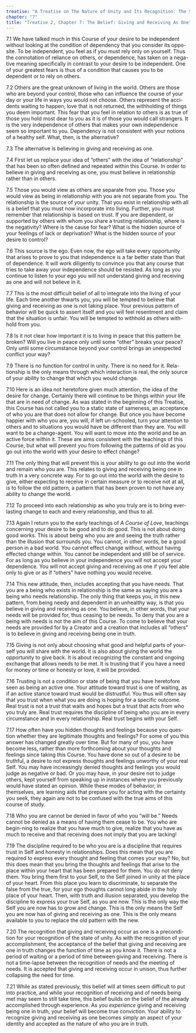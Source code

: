 ```yaml
---
treatise: "A Treatise on The Nature of Unity and Its Recognition: The Second Treatise"
chapter: "7"
title: "Treatise 2, Chapter 7: The Belief: Giving and Receiving As One"
---
```


7.1 We have talked much in this Course of your desire to be independent without
looking at the condition of dependency that you consider its oppo-site. To be
independent, you feel as if you must rely only on yourself. Thus the
connotation of reliance on others, or dependence, has taken on a nega-tive
meaning specifically in contrast to your desire to be independent. One of your
greatest fears is thus of a condition that causes you to be dependent or to
rely on others.

7.2 Others are the great unknown of living in the world. Others are those who
are beyond your control, those who can influence the course of your day or your
life in ways you would not choose. Others represent the acci-dents waiting to
happen, love that is not returned, the withholding of things you deem
important. This fear that you feel in relation to others is as true of those
you hold most dear to you as it is of those you would call strangers. It is the
very independence of others that makes your own independence seem so important
to you. Dependency is not consistent with your notions of a healthy self. What,
then, is the alternative?

7.3	The alternative is believing in giving and receiving as one.

7.4 First let us replace your idea of “others” with the idea of “relationship”
that has been so often defined and repeated within this Course. In order to
believe in giving and receiving as one, you must believe in relationship rather
than in others.

7.5   Those you would view as others are separate from you. Those you would
view as being in relationship with you are not separate from you. The
relationship is the source of your unity. That you exist in relationship with
all is a belief that you must now incorporate into living. Further, you must
remember that relationship is based on trust. If you are dependent, or
supported by others with whom you share a trusting relationship, where is the
negativity? Where is the cause for fear? What is the hidden source of your
feelings of lack or deprivation? What is the hidden source of your desire to
control?

7.6 This source is the ego. Even now, the ego will take every opportunity that
arises to prove to you that independence is a far better state than that of
dependence. It will work diligently to convince you that any course that tries
to take away your independence should be resisted. As long as you continue to
listen to your ego you will not understand giving and receiving as one and will
not believe in it.

7.7 This is the most difficult belief of all to integrate into the living of
your life. Each time another thwarts you, you will be tempted to believe that
giving and receiving as one is not taking place. Your previous pattern of
behavior will be quick to assert itself and you will feel resentment and claim
that the situation is unfair. You will be tempted to withhold as others
with-hold from you.

7.8 Is it not clear how important it is to living in peace that this pattern be
broken? Will you live in peace only until some “other” breaks your peace? Only
until some circumstance beyond your control brings an unexpected conflict your
way?

7.9 There is no function for control in unity. There is no need for it.
Rela-tionship is the only means through which interaction is real, the only
source of your ability to change that which you would change.

7.10 Here is an idea not heretofore given much attention, the idea of the
desire for change. Certainly there will continue to be things within your life
that are in need of change. As was stated in the beginning of this Treatise,
this Course has not called you to a static state of sameness, an acceptance of
who you are that does not allow for change. But once you have become happier
with who you are, you will, if left un-schooled, turn your attention to others
and to situations you would have be different than they are. You will want to
be a change-agent. You will want to move into the world and be an active force
within it. These are aims consistent with the teachings of this Course, but
what will prevent you from following the patterns of old as you go out into the
world with your desire to effect change?

7.11	The only thing that will prevent this is your ability to go out into the
world and remain who you are. This relates to giving and receiving being one in
truth in a very concrete way. For to go out into the world with the desire to
give, either expecting to receive in certain measure or to receive not at all,
is to follow the old pattern, a pattern that has been proven to not have any
ability to change the world.

7.12 To proceed into each relationship as who you truly are is to bring
ever-lasting change to each and every relationship, and thus to all.

7.13 Again I return you to the early teachings of *A Course of Love*, teachings
concerning your desire to be good and to do good. This is not about doing good
works. This is about being who you are and seeing the truth rather than the
illusion that surrounds you. You cannot, in other words, be a good person in a
bad world. You cannot effect change without, without having effected change
within. You cannot be independent and still be of service. For as long as you
believe in your independence you will not accept your dependence. You will not
accept giving and receiving as one if you feel able only to give or as if
“others” have nothing you would receive.

7.14 This new attitude, then, includes accepting that you have needs. That you
are a being who exists in relationship is the same as saying you are a being
who needs relationship. The only thing that keeps you, in this new pattern,
from being needy and dependent in an unhealthy way, is that you believe in
giving and receiving as one. You believe, in other words, that your needs will
be provided for, thus ceasing to be needs. To deny that you are a being with
needs is not the aim of this Course. To come to believe that your needs are
provided for by a Creator and a creation that includes all “others” is to
believe in giving and receiving being one in truth.

7.15 Giving is not only about choosing what good and helpful parts of your-self
you will share with the world. It is also about giving the world the
opportunity to give back. It is about recognizing the constant and ongoing
exchange that allows needs to be met. It is trusting that if you have a need
for money or time or honesty or love, it will be provided.

7.16  Trusting is not a condition or state of being that you have heretofore
seen as being an active one. Your attitude toward trust is one of waiting, as
if an active stance toward trust would be distrustful. You thus will often say
that you trust when what you are doing is hoping for a specific outcome. Real
trust is not a trust that waits and hopes but a trust that acts from who you
truly are. Real trust requires the discipline of being who you are in every
circumstance and in every relationship. Real trust begins with your Self.

7.17 How often have you hidden thoughts and feelings because you ques-tion
whether they are legitimate thoughts and feelings? For some of you this answer
has changed greatly over time. But for many of you, you have become less,
rather than more forthcoming about your thoughts and feelings since taking this
Course. You have done so out of a desire to be truthful, a desire to not
express thoughts and feelings unworthy of your real Self. You may have
increasingly denied thoughts and feelings you would judge as negative or bad.
Or you may have, in your desire not to judge others, kept yourself from
speaking up in instances where you previously would have stated an opinion.
While these modes of behavior, in themselves, are learning aids that prepare
you for acting with the certainty you seek, they again are not to be confused
with the true aims of this course of study.

7.18 Who you are cannot be denied in favor of who you “will be.” Needs cannot
be denied as a means of having them cease to be. You who are begin-ning to
realize that you have much to give, realize that you have as much to receive
and that receiving does not imply that you are lacking!

7.19 The discipline required to be who you are is a discipline that requires
trust in Self and honesty in relationships. Does this mean that you are
required to express every thought and feeling that comes your way? No, but this
does mean that you bring the thoughts and feelings that arise to the place
within your heart that has been prepared for them. You do not deny them. You
bring them first to your Self, to the Self joined in unity at the place of your
heart. From this place you learn to discriminate, to separate the false from
the true, for your ego thoughts cannot long abide in the holy place of your
heart. Then, with truth and illusion separated, you develop the discipline to
express your true Self, as you are now. This is the only way the Self you are
now has to grow and change. This is the only means the Self you are now has of
giving and receiving as one. This is the only means available to you to replace
the old pattern with the new.

7.20  The recognition that giving and receiving occur as one is a precondi-tion
for your recognition of the state of unity. As with the recognition of your
accomplishment, the acceptance of the belief that giving and receiving are one
in truth changes the function of time as you know it. There is not a period of
waiting or a period of time between giving and receiving. There is not a
time-lapse between the recognition of needs and the meeting of needs. It is
accepted that giving and receiving occur in unison, thus further collapsing the
need for time.

7.21 While as stated previously, this belief will at times seem difficult to
put into practice, and while your recognition of receiving and of needs being
met may seem to still take time, this belief builds on the belief of the
already accomplished through experience. As you *experience* giving and receiving
being one in truth, your belief will become true conviction. Your ability to
recognize giving and receiving as one becomes simply an aspect of your identity
and accepted as the nature of who you are in truth.

